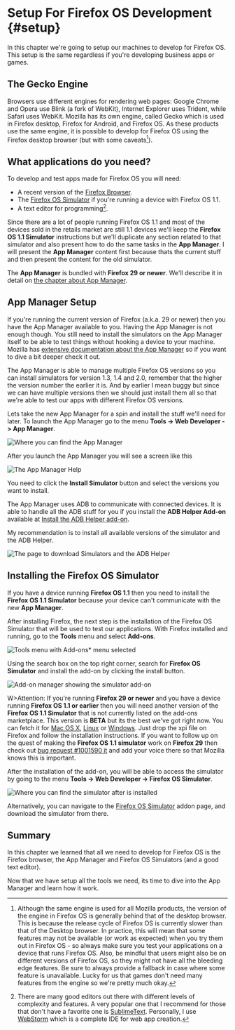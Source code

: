 # Setup For Firefox OS Development {#setup}

In this chapter we're going to setup our machines to develop for Firefox OS. This setup is the same regardless if you're developing business apps or games.

## The Gecko Engine
Browsers use different engines for rendering web pages: Google Chrome and Opera use Blink (a fork of WebKit), Internet Explorer uses Trident, while Safari uses WebKit. Mozilla has its own engine, called Gecko which is used in Firefox desktop, Firefox for Android, and Firefox OS. As these products use the same engine, it is possible to develop for Firefox OS using the Firefox desktop browser (but with some caveats[^engines]).

[^engines]: Although the same engine is used for all Mozilla products, the version of the engine in Firefox OS is generally behind that of the desktop browser. This is because the release cycle of Firefox OS is currently slower than that of the Desktop browser. In practice, this will mean that some features may not be available (or work as expected) when you try them out in Firefox OS - so always make sure you test your applications on a device that runs Firefox OS. Also, be mindful that users might also be on different versions of Firefox OS, so they might not have all the bleeding edge features. Be sure to always provide a fallback in case where some feature is unavailable. Lucky for us that games don't need many features from the engine so we're pretty much okay.

## What applications do you need?

To develop and test apps made for Firefox OS you will need:

 * A recent version of the [Firefox Browser](http://getfirefox.com).
 * The [Firefox OS Simulator](https://addons.mozilla.org/en-US/firefox/addon/firefox-os-simulator/) if you're running a device with Firefox OS 1.1.
 * A text editor for programming[^editors].

Since there are a lot of people running Firefox OS 1.1 and most of the devices sold in the retails market are still 1.1 devices we'll keep the **Firefox OS 1.1 Simulator** instructions but we'll duplicate any section related to that simulator and also present how to do the same tasks in the **App Manager**. I will present the **App Manager** content first because thats the current stuff and then present the content for the old simulator.

The **App Manager** is bundled with **Firefox 29 or newer**. We'll describe it in detail on [the chapter about App Manager](#appmanager).

[^editors]: There are many good editors out there with different levels of complexity and features. A very popular one that I recommend for those that don't have a favorite one is [SublimeText](http://sublimetext.com/). Personally, I use [WebStorm](http://www.jetbrains.com/webstorm/) which is a complete IDE for web app creation.

## App Manager Setup

If you're running the current version of Firefox (a.k.a. 29 or newer) then you have the App Manager available to you. Having the App Manager is not enough though. You still need to install the simulators on the App Manager itself to be able to test things without hooking a device to your machine. Mozilla has [extensive documentation about the App Manager](https://developer.mozilla.org/en-US/Firefox_OS/Using_the_App_Manager) so if you want to dive a bit deeper check it out.

The App Manager is able to manage multiple Firefox OS versions so you can install simulators for version 1.3, 1.4 and 2.0, remember that the higher the version number the earlier it is. And by earlier I mean buggy but since we can have multiple versions then we should just install them all so that we're able to test our apps with different Firefox OS versions.

Lets take the new App Manager for a spin and install the stuff we'll need for later. To launch the App Manager go to the menu **Tools -> Web Developer -> App Manager**.

![Where you can find the App Manager](images/originals/locate-app-manager.png)

After you launch the App Manager you will see a screen like this

![The App Manager Help](images/originals/app-manager-help.png)

You need to click the **Install Simulator** button and select the versions you want to install.

The App Manager uses ADB to communicate with connected devices. It is able to handle all the ADB stuff for you if you install the **ADB Helper Add-on** available at [Install the ADB Helper add-on](https://ftp.mozilla.org/pub/mozilla.org/labs/fxos-simulator/).

My recommendation is to install all available versions of the simulator and the ADB Helper.

![The page to download Simulators and the ADB Helper](images/originals/app-manager-add-ons.png)

## Installing the Firefox OS Simulator

If you have a device running **Firefox OS 1.1** then you need to install the **Firefox OS 1.1 Simulator** because your device can't communicate with the new **App Manager**.

After installing Firefox, the next step is the installation of the Firefox OS Simulator that will be used to test our applications. With Firefox installed and running, go to the **Tools** menu and select **Add-ons**.

![*Tools* menu with *Add-ons** menu selected](images/originals/tools.png)

Using the search box on the top right corner, search for **Firefox OS Simulator** and install the add-on by clicking the install button.

![Add-on manager showing the simulator add-on](images/originals/addons-simulator.png)

W>Attention: If you're running **Firefox 29 or newer** and you have a device running **Firefox OS 1.1 or earlier** then you will need another version of the **Firefox OS 1.1 Simulator** that is not currently listed on the add-ons marketplace. This version is **BETA** but its the best we've got right now. You can fetch it for [Mac OS X](http://ftp.mozilla.org/pub/mozilla.org/labs/r2d2b2g/r2d2b2g-5.0pre7-mac.xpi), [Linux](http://ftp.mozilla.org/pub/mozilla.org/labs/r2d2b2g/r2d2b2g-5.0pre7-linux.xpi) or [Windows](http://ftp.mozilla.org/pub/mozilla.org/labs/r2d2b2g/r2d2b2g-5.0pre7-windows.xpi). Just drop the xpi file on Firefox and follow the installation instructions. If you want to follow up on the quest of making the **Firefox OS 1.1 simulator** work on **Firefox 29** then check out [bug request #1001590 it](https://bugzilla.mozilla.org/show_bug.cgi?id=1001590) and add your voice there so that Mozilla knows this is important.

After the installation of the add-on, you will be able to access the simulator by going to the menu **Tools -> Web Developer -> Firefox OS Simulator**.

![Where you can find the simulator after is installed](images/originals/tools-web-developer-simulator.png)

Alternatively, you can navigate to the [Firefox OS Simulator](https://addons.mozilla.org/en-US/firefox/addon/firefox-os-simulator/) addon page, and download the simulator from there.

## Summary

In this chapter we learned that all we need to develop for Firefox OS is the Firefox browser, the App Manager and Firefox OS Simulators (and a good text editor).

Now that we have setup all the tools we need, its time to dive into the App Manager and learn how it work.
